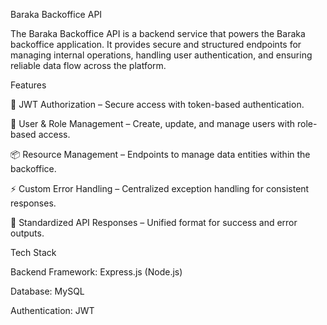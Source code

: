 Baraka Backoffice API

The Baraka Backoffice API is a backend service that powers the Baraka backoffice application. It provides secure and structured endpoints for managing internal operations, handling user authentication, and ensuring reliable data flow across the platform.

Features

🔐 JWT Authorization – Secure access with token-based authentication.

👥 User & Role Management – Create, update, and manage users with role-based access.

📦 Resource Management – Endpoints to manage data entities within the backoffice.

⚡ Custom Error Handling – Centralized exception handling for consistent responses.

📡 Standardized API Responses – Unified format for success and error outputs.

Tech Stack

Backend Framework: Express.js (Node.js)

Database: MySQL

Authentication: JWT
